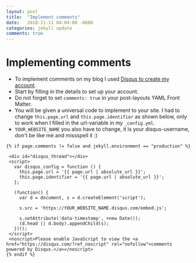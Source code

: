 ```yaml
---
layout: post
title:  "Implement comments"
date:   2018-11-11 04:04:00 -0600
categories: jekyll update
comments: true
---
```


# Implementing comments

 * To implement comments on my blog I used [Disqus to create my account](https://disqus.com/).
 * Start by filling in the details to set up your account.
 * Do not forget to set `comments: true` in your post-layouts YAML Front Matter.
 * You will be given a universal code to implement to your site. I had to change `this.page.url` and `this.page.identifier` as shown below, only to work when I filled in the url-variable in my `_config.yml`.
 * `YOUR_WEBSITE_NAME` you also have to change, it is your disqus-username, don't be like me and missspell it :)

 ```
{% if page.comments != false and jekyll.environment == "production" %}

  <div id="disqus_thread"></div>
  <script>
    var disqus_config = function () {
      this.page.url = '{{ page.url | absolute_url }}';
      this.page.identifier = '{{ page.url | absolute_url }}';
    };

    (function() {
      var d = document, s = d.createElement('script');

      s.src = 'https://YOUR_WEBSITE_NAME.disqus.com/embed.js';

      s.setAttribute('data-timestamp', +new Date());
      (d.head || d.body).appendChild(s);
    })();
  </script>
  <noscript>Please enable JavaScript to view the <a href="https://disqus.com/?ref_noscript" rel="nofollow">comments powered by Disqus.</a></noscript>
{% endif %}

 ```